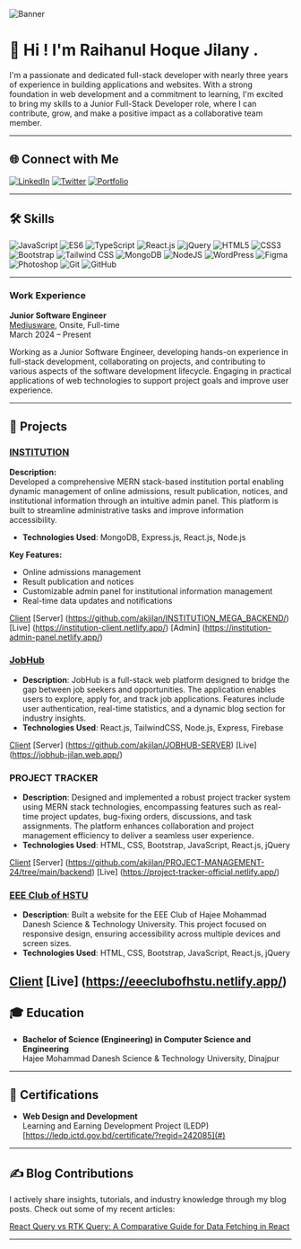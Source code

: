 ![Banner](https://i.imgur.com/A5mJi9i.png) <!-- Replace with your actual banner URL -->

# 👋 Hi ! I'm Raihanul Hoque Jilany .

I'm a passionate and dedicated full-stack developer with nearly three years of experience in building applications and websites. With a strong foundation in web development and a commitment to learning, I'm excited to bring my skills to a Junior Full-Stack Developer role, where I can contribute, grow, and make a positive impact as a collaborative team member.

---

## 🌐 Connect with Me

[![LinkedIn](https://img.shields.io/badge/-LinkedIn-blue?logo=linkedin&logoColor=white)](https://www.linkedin.com/in/raihanul-hoque-jilany-7717011b1/)
[![Twitter](https://img.shields.io/badge/-Twitter-1DA1F2?logo=twitter&logoColor=white)](https://x.com/akjilan2)
[![Portfolio](https://img.shields.io/badge/-Portfolio-000000?logo=github&logoColor=white)](https://jilan-portfolio.netlify.app/)


---

## 🛠 Skills

![JavaScript](https://img.shields.io/badge/-JavaScript-F7DF1E?logo=javascript&logoColor=black)
![ES6](https://img.shields.io/badge/-ES6-yellow?logo=javascript&logoColor=black)
![TypeScript](https://img.shields.io/badge/-TypeScript-3178C6?logo=typescript&logoColor=white)
![React.js](https://img.shields.io/badge/-React-61DAFB?logo=react&logoColor=black)
![jQuery](https://img.shields.io/badge/-jQuery-0769AD?logo=jquery&logoColor=white)
![HTML5](https://img.shields.io/badge/-HTML5-E34F26?logo=html5&logoColor=white)
![CSS3](https://img.shields.io/badge/-CSS3-1572B6?logo=css3&logoColor=white)
![Bootstrap](https://img.shields.io/badge/-Bootstrap-7952B3?logo=bootstrap&logoColor=white)
![Tailwind CSS](https://img.shields.io/badge/-TailwindCSS-38B2AC?logo=tailwind-css&logoColor=white)
![MongoDB](https://img.shields.io/badge/-MongoDB-47A248?logo=mongodb&logoColor=white)
![NodeJS](https://img.shields.io/badge/-Node.js-339933?logo=node.js&logoColor=white)
![WordPress](https://img.shields.io/badge/-WordPress-21759B?logo=wordpress&logoColor=white)
![Figma](https://img.shields.io/badge/-Figma-F24E1E?logo=figma&logoColor=white)
![Photoshop](https://img.shields.io/badge/-Photoshop-31A8FF?logo=adobe-photoshop&logoColor=white)
![Git](https://img.shields.io/badge/-Git-F05032?logo=git&logoColor=white)
![GitHub](https://img.shields.io/badge/-GitHub-181717?logo=github&logoColor=white)

---

### Work Experience

**Junior Software Engineer**  
[Mediusware](https://www.mediusware.com/), Onsite, Full-time  
March 2024 – Present

Working as a Junior Software Engineer, developing hands-on experience in full-stack development, collaborating on projects, and contributing to various aspects of the software development lifecycle. Engaging in practical applications of web technologies to support project goals and improve user experience.

---

## 🚀 Projects

### [INSTITUTION](https://github.com/akjilan/INSTITUTE_PROJECT)

**Description:**  
Developed a comprehensive MERN stack-based institution portal enabling dynamic management of online admissions, result publication, notices, and institutional information through an intuitive admin panel. This platform is built to streamline administrative tasks and improve information accessibility.

- **Technologies Used**: MongoDB, Express.js, React.js, Node.js

**Key Features:**  
- Online admissions management
- Result publication and notices
- Customizable admin panel for institutional information management
- Real-time data updates and notifications

 [Client](https://github.com/akjilan/INSTITUTE_PROJECT) [Server] (https://github.com/akjilan/INSTITUTION_MEGA_BACKEND/) [Live] (https://institution-client.netlify.app/) [Admin] (https://institution-admin-panel.netlify.app/)

### [JobHub](https://github.com/akjilan/JOBHUB)
- **Description**: JobHub is a full-stack web platform designed to bridge the gap between job seekers and opportunities. The application enables users to explore, apply for, and track job applications. Features include user authentication, real-time statistics, and a dynamic blog section for industry insights.
- **Technologies Used**: React.js, TailwindCSS, Node.js, Express, Firebase

[Client](https://github.com/akjilan/JOBHUB) [Server] (https://github.com/akjilan/JOBHUB-SERVER) [Live] (https://jobhub-jilan.web.app/)

###  PROJECT TRACKER
- **Description**: Designed and implemented a robust project tracker system using MERN stack technologies, encompassing features such as real-time project updates, bug-fixing orders, discussions, and task assignments. The platform enhances collaboration and project management efficiency to deliver a seamless user experience.
- **Technologies Used**: HTML, CSS, Bootstrap, JavaScript, React.js, jQuery

[Client](https://github.com/akjilan/PROJECT-MANAGEMENT-24/tree/main/frontend) [Server] (https://github.com/akjilan/PROJECT-MANAGEMENT-24/tree/main/backend) [Live] (https://project-tracker-official.netlify.app/)

### [EEE Club of HSTU](https://github.com/akjilan/Project-EEECLUBOFHSTU)
- **Description**: Built a website for the EEE Club of Hajee Mohammad Danesh Science & Technology University. This project focused on responsive design, ensuring accessibility across multiple devices and screen sizes.
- **Technologies Used**: HTML, CSS, Bootstrap, JavaScript, React.js, jQuery


[Client](https://github.com/akjilan/Project-EEECLUBOFHSTU) [Live] (https://eeeclubofhstu.netlify.app/)
---

## 🎓 Education

- **Bachelor of Science (Engineering) in Computer Science and Engineering**  
  Hajee Mohammad Danesh Science & Technology University, Dinajpur

---

## 📜 Certifications

- **Web Design and Development**  
  Learning and Earning Development Project (LEDP)  
  [https://ledp.ictd.gov.bd/certificate/?regid=242085](#)

---

## ✍️ Blog Contributions

I actively share insights, tutorials, and industry knowledge through my blog posts. Check out some of my recent articles:

[React Query vs RTK Query: A
Comparative Guide for Data Fetching in React](https://www.mediusware.com/blog/details/react-query-vs-rtk-query-a-comparative-guide-for-d)

---



